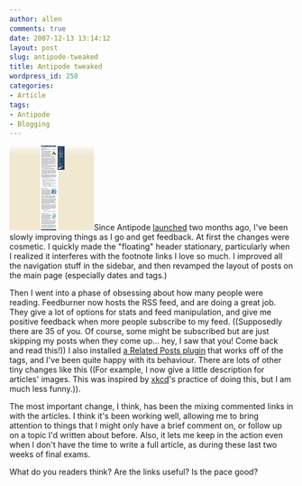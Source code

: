 ```yaml
---
author: allen
comments: true
date: 2007-12-13 13:14:12
layout: post
slug: antipode-tweaked
title: Antipode tweaked
wordpress_id: 250
categories:
- Article
tags:
- Antipode
- Blogging
---
```


![](/images/wp-uploads/2007/12/micro-antipode.png)Since Antipode [launched](http://www.antipode.ca/2007/welcome-to-antipode/) two months ago, I've been slowly improving things as I go and get feedback. At first the changes were cosmetic. I quickly made the "floating" header stationary, particularly when I realized it interferes with the footnote links I love so much. I improved all the navigation stuff in the sidebar, and then revamped the layout of posts on the main page (especially dates and tags.)

Then I went into a phase of obsessing about how many people were reading. Feedburner now hosts the RSS feed, and are doing a great job. They give a lot of options for stats and feed manipulation, and give me positive feedback when more people subscribe to my feed. ((Supposedly there are 35 of you. Of course, some might be subscribed but are just skipping my posts when they come up... hey, I saw that you! Come back and read this!)) I also installed [a Related Posts plugin](http://wordpress.org/extend/plugins/wordpress-23-related-posts-plugin/) that works off of the tags, and I've been quite happy with its behaviour. There are lots of other tiny changes like this ((For example, I now give a little description for articles' images. This was inspired by [xkcd](http://www.xkcd.com/)'s practice of doing this, but I am much less funny.)).

The most important change, I think, has been the mixing commented links in with the articles. I think it's been working well, allowing me to bring attention to things that I might only have a brief comment on, or follow up on a topic I'd written about before. Also, it lets me keep in the action even when I don't have the time to write a full article, as during these last two weeks of final exams.

What do you readers think? Are the links useful? Is the pace good?
